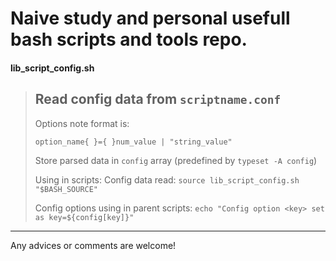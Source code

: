 # Naive study and personal usefull bash scripts and tools repo.

#### lib_script_config.sh
>Read config data from `scriptname.conf`
>-----
>Options note format is:
>
>    `option_name{ }={ }num_value | "string_value"`
>
>Store parsed data in `config` array (predefined by `typeset -A config`)
>
>Using in scripts:
>Config data read:
>`source lib_script_config.sh "$BASH_SOURCE"`
>
>Config options using in parent scripts:
>`echo "Config option <key> set as key=${config[key]}"`
> 

___
Any advices or comments are welcome!
